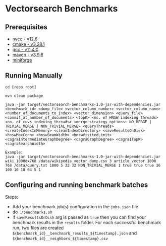 # Vectorsearch Benchmarks

## Prerequisites
- [nvcc - v12.6](https://developer.nvidia.com/cuda-downloads?target_os=Linux)
- [cmake - v3.28.1](https://github.com/Kitware/CMake/releases/tag/v3.28.1)
- [gcc - v11.4.0](https://gcc.gnu.org/onlinedocs/11.4.0/)
- [maven - v3.9.6](https://maven.apache.org/docs/3.9.6/release-notes.html)
- [miniforge](https://github.com/conda-forge/miniforge?tab=readme-ov-file#unix-like-platforms-macos--linux)


## Running Manually
```
cd [repo root]

mvn clean package

java -jar target/vectorsearch-benchmarks-1.0-jar-with-dependencies.jar <benchmark_id> <dump_file> <vector_column_number> <vector_column_name> <number_of_documents_to_index> <vector_dimension> <query_file> <commit_at_number_of_documents> <topK> <no. of HNSW indexing threads> <no. of cuvs indexing threads> <merge_strategy options: NO_MERGE | TRIVIAL_MERGE | NON_TRIVIAL_MERGE> <queryThreads> <createIndexInMemory> <cleanIndexDirectory> <saveResultsOnDisk> <hnswMaxConn> <hnswBeamWidth> <hnswVisitedLimit> <cagraIntermediateGraphDegree> <cagraGraphDegree> <cagraITopK> <cagraSearchWidth>

Example:
java -jar target/vectorsearch-benchmarks-1.0-jar-with-dependencies.jar wiki_1000dx768 /data/wikipedia_vector_dump.csv 3 article_vector 1000 768 /data/query.txt 1000 5 32 32 NON_TRIVIAL_MERGE 1 true true true 16 100 10 18 64 5 1
```

## Configuring and running benchmark batches

Steps:
- Add your benchmark job(s) configuration in the `jobs.json` file
- do `./benchmarks.sh`
- If `saveResultsOnDisk` arg is passed as `true` then you can find your benchmark results in the `results` folder. For each successful benchmark run, two files are created `${benchmark_id}__benchmark_results_${timestamp}.json` and `${benchmark_id}__neighbors_${timestamp}.csv`
